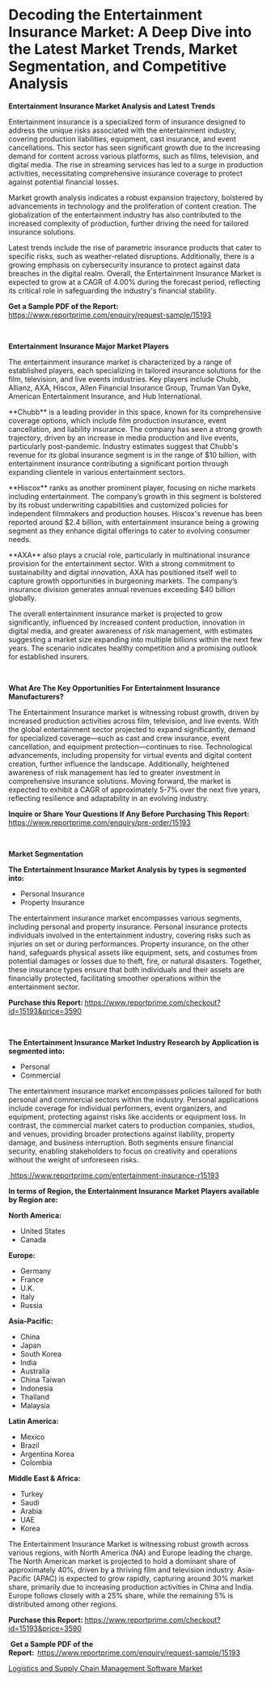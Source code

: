<p><h1>Decoding the Entertainment Insurance Market: A Deep Dive into the Latest Market Trends, Market Segmentation, and Competitive Analysis</h1></p><p><strong>Entertainment Insurance Market Analysis and Latest Trends</strong></p>
<p><p>Entertainment insurance is a specialized form of insurance designed to address the unique risks associated with the entertainment industry, covering production liabilities, equipment, cast insurance, and event cancellations. This sector has seen significant growth due to the increasing demand for content across various platforms, such as films, television, and digital media. The rise in streaming services has led to a surge in production activities, necessitating comprehensive insurance coverage to protect against potential financial losses.</p><p>Market growth analysis indicates a robust expansion trajectory, bolstered by advancements in technology and the proliferation of content creation. The globalization of the entertainment industry has also contributed to the increased complexity of production, further driving the need for tailored insurance solutions. </p><p>Latest trends include the rise of parametric insurance products that cater to specific risks, such as weather-related disruptions. Additionally, there is a growing emphasis on cybersecurity insurance to protect against data breaches in the digital realm. Overall, the Entertainment Insurance Market is expected to grow at a CAGR of 4.00% during the forecast period, reflecting its critical role in safeguarding the industry's financial stability.</p></p>
<p><strong>Get a Sample PDF of the Report:&nbsp;</strong> <a href="https://www.reportprime.com/enquiry/request-sample/15193?utm_campaign=3552&utm_medium=2&utm_source=Github&utm_content=ia&utm_term=20032025&utm_id=entertainment-insurance">https://www.reportprime.com/enquiry/request-sample/15193</a></p>
<p>&nbsp;</p>
<p><strong>Entertainment Insurance Major Market Players</strong></p>
<p><p>The entertainment insurance market is characterized by a range of established players, each specializing in tailored insurance solutions for the film, television, and live events industries. Key players include Chubb, Allianz, AXA, Hiscox, Allen Financial Insurance Group, Truman Van Dyke, American Entertainment Insurance, and Hub International.</p><p>**Chubb** is a leading provider in this space, known for its comprehensive coverage options, which include film production insurance, event cancellation, and liability insurance. The company has seen a strong growth trajectory, driven by an increase in media production and live events, particularly post-pandemic. Industry estimates suggest that Chubb's revenue for its global insurance segment is in the range of $10 billion, with entertainment insurance contributing a significant portion through expanding clientele in various entertainment sectors.</p><p>**Hiscox** ranks as another prominent player, focusing on niche markets including entertainment. The company’s growth in this segment is bolstered by its robust underwriting capabilities and customized policies for independent filmmakers and production houses. Hiscox's revenue has been reported around $2.4 billion, with entertainment insurance being a growing segment as they enhance digital offerings to cater to evolving consumer needs.</p><p>**AXA** also plays a crucial role, particularly in multinational insurance provision for the entertainment sector. With a strong commitment to sustainability and digital innovation, AXA has positioned itself well to capture growth opportunities in burgeoning markets. The company’s insurance division generates annual revenues exceeding $40 billion globally.</p><p>The overall entertainment insurance market is projected to grow significantly, influenced by increased content production, innovation in digital media, and greater awareness of risk management, with estimates suggesting a market size expanding into multiple billions within the next few years. The scenario indicates healthy competition and a promising outlook for established insurers.</p></p>
<p>&nbsp;</p>
<p><strong>What Are The Key Opportunities For Entertainment Insurance Manufacturers?</strong></p>
<p><p>The Entertainment Insurance market is witnessing robust growth, driven by increased production activities across film, television, and live events. With the global entertainment sector projected to expand significantly, demand for specialized coverage—such as cast and crew insurance, event cancellation, and equipment protection—continues to rise. Technological advancements, including propensity for virtual events and digital content creation, further influence the landscape. Additionally, heightened awareness of risk management has led to greater investment in comprehensive insurance solutions. Moving forward, the market is expected to exhibit a CAGR of approximately 5-7% over the next five years, reflecting resilience and adaptability in an evolving industry.</p></p>
<p><strong>Inquire or Share Your Questions If Any Before Purchasing This Report:</strong> <a href="https://www.reportprime.com/enquiry/pre-order/15193?utm_campaign=3552&utm_medium=2&utm_source=Github&utm_content=ia&utm_term=20032025&utm_id=entertainment-insurance">https://www.reportprime.com/enquiry/pre-order/15193</a></p>
<p>&nbsp;</p>
<p><strong>Market Segmentation</strong></p>
<p><strong>The Entertainment Insurance Market Analysis by types is segmented into:</strong></p>
<p><ul><li>Personal Insurance</li><li>Property Insurance</li></ul></p>
<p><p>The entertainment insurance market encompasses various segments, including personal and property insurance. Personal insurance protects individuals involved in the entertainment industry, covering risks such as injuries on set or during performances. Property insurance, on the other hand, safeguards physical assets like equipment, sets, and costumes from potential damages or losses due to theft, fire, or natural disasters. Together, these insurance types ensure that both individuals and their assets are financially protected, facilitating smoother operations within the entertainment sector.</p></p>
<p><strong>Purchase this Report:&nbsp;</strong><a href="https://www.reportprime.com/checkout?id=15193&price=3590&utm_campaign=3552&utm_medium=2&utm_source=Github&utm_content=ia&utm_term=20032025&utm_id=entertainment-insurance">https://www.reportprime.com/checkout?id=15193&price=3590</a></p>
<p>&nbsp;</p>
<p><strong>The Entertainment Insurance Market Industry Research by Application is segmented into:</strong></p>
<p><ul><li>Personal</li><li>Commercial</li></ul></p>
<p><p>The entertainment insurance market encompasses policies tailored for both personal and commercial sectors within the industry. Personal applications include coverage for individual performers, event organizers, and equipment, protecting against risks like accidents or equipment loss. In contrast, the commercial market caters to production companies, studios, and venues, providing broader protections against liability, property damage, and business interruption. Both segments ensure financial security, enabling stakeholders to focus on creativity and operations without the weight of unforeseen risks.</p></p>
<p><a href="https://www.reportprime.com/entertainment-insurance-r15193?utm_campaign=3552&utm_medium=2&utm_source=Github&utm_content=ia&utm_term=20032025&utm_id=entertainment-insurance">&nbsp;https://www.reportprime.com/entertainment-insurance-r15193</a></p>
<p><strong>In terms of Region, the Entertainment Insurance Market Players available by Region are:</strong></p>
<p>
    <p> <strong> North America: </strong>
        <ul>
            <li>United States</li>
            <li>Canada</li>
        </ul>
        </p> 
    <p> <strong> Europe: </strong>
        <ul>
            <li>Germany</li>
            <li>France</li>
            <li>U.K.</li>
            <li>Italy</li>
            <li>Russia</li>
        </ul>
        </p> 
    <p> <strong> Asia-Pacific: </strong>
        <ul>
            <li>China</li>
            <li>Japan</li>
            <li>South Korea</li>
            <li>India</li>
            <li>Australia</li>
            <li>China Taiwan</li>
            <li>Indonesia</li>
            <li>Thailand</li>
            <li>Malaysia</li>
        </ul>
        </p> 
    <p> <strong> Latin America: </strong>
        <ul>
            <li>Mexico</li>
            <li>Brazil</li>
            <li>Argentina Korea</li>
            <li>Colombia</li>
        </ul>
        </p> 
    <p> <strong> Middle East & Africa: </strong>
        <ul>
            <li>Turkey</li>
            <li>Saudi</li>
            <li>Arabia</li>
            <li>UAE</li>
            <li>Korea</li>
        </ul>
    </p>
    </p>
<p><p>The Entertainment Insurance Market is witnessing robust growth across various regions, with North America (NA) and Europe leading the charge. The North American market is projected to hold a dominant share of approximately 40%, driven by a thriving film and television industry. Asia-Pacific (APAC) is expected to grow rapidly, capturing around 30% market share, primarily due to increasing production activities in China and India. Europe follows closely with a 25% share, while the remaining 5% is distributed among other regions.</p></p>
<p><strong>Purchase this Report: </strong><a href="https://www.reportprime.com/checkout?id=15193&price=3590&utm_campaign=3552&utm_medium=2&utm_source=Github&utm_content=ia&utm_term=20032025&utm_id=entertainment-insurance">https://www.reportprime.com/checkout?id=15193&price=3590</a></p>
<p>&nbsp;<strong>Get a Sample PDF of the Report:&nbsp;&nbsp;</strong><a href="https://www.reportprime.com/enquiry/request-sample/15193?utm_campaign=3552&utm_medium=2&utm_source=Github&utm_content=ia&utm_term=20032025&utm_id=entertainment-insurance">https://www.reportprime.com/enquiry/request-sample/15193</a></p>
<p><strong></strong></p>
<p><p><a href="https://github.com/rahu1506/Market-Research-Report-List-7/blob/main/logistics-and-supply-chain-management-software-market.md?utm_campaign=3552&utm_medium=2&utm_source=Github&utm_content=ia&utm_term=20032025&utm_id=entertainment-insurance">Logistics and Supply Chain Management Software Market</a></p></p>